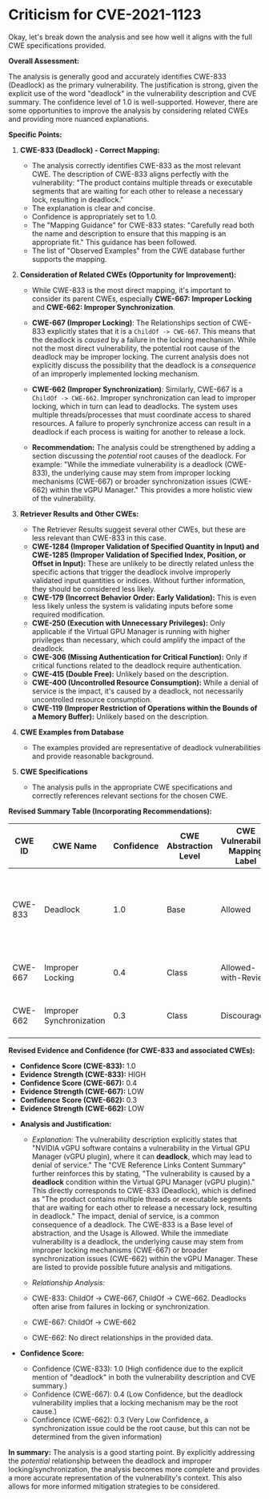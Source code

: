 # Criticism for CVE-2021-1123

Okay, let's break down the analysis and see how well it aligns with the full CWE specifications provided.

**Overall Assessment:**

The analysis is generally good and accurately identifies CWE-833 (Deadlock) as the primary vulnerability. The justification is strong, given the explicit use of the word "deadlock" in the vulnerability description and CVE summary. The confidence level of 1.0 is well-supported. However, there are some opportunities to improve the analysis by considering related CWEs and providing more nuanced explanations.

**Specific Points:**

1.  **CWE-833 (Deadlock) - Correct Mapping:**

    *   The analysis correctly identifies CWE-833 as the most relevant CWE. The description of CWE-833 aligns perfectly with the vulnerability: "The product contains multiple threads or executable segments that are waiting for each other to release a necessary lock, resulting in deadlock."
    *   The explanation is clear and concise.
    *   Confidence is appropriately set to 1.0.
    *   The "Mapping Guidance" for CWE-833 states: "Carefully read both the name and description to ensure that this mapping is an appropriate fit." This guidance has been followed.
    *   The list of "Observed Examples" from the CWE database further supports the mapping.

2.  **Consideration of Related CWEs (Opportunity for Improvement):**

    *   While CWE-833 is the most direct mapping, it's important to consider its parent CWEs, especially **CWE-667: Improper Locking** and **CWE-662: Improper Synchronization**.
    *   **CWE-667 (Improper Locking)**: The Relationships section of CWE-833 explicitly states that it is a `ChildOf -> CWE-667`. This means that the deadlock is *caused* by a failure in the locking mechanism. While not the most direct vulnerability, the potential root cause of the deadlock may be improper locking. The current analysis does not explicitly discuss the possibility that the deadlock is a *consequence* of an improperly implemented locking mechanism.

    *   **CWE-662 (Improper Synchronization)**: Similarly, CWE-667 is a `ChildOf -> CWE-662`.  Improper synchronization can lead to improper locking, which in turn can lead to deadlocks. The system uses multiple threads/processes that must coordinate access to shared resources. A failure to properly synchronize access can result in a deadlock if each process is waiting for another to release a lock.

    *   **Recommendation:**  The analysis could be strengthened by adding a section discussing the *potential* root causes of the deadlock. For example: "While the immediate vulnerability is a deadlock (CWE-833), the underlying cause may stem from improper locking mechanisms (CWE-667) or broader synchronization issues (CWE-662) within the vGPU Manager." This provides a more holistic view of the vulnerability.

3.  **Retriever Results and Other CWEs:**

    *   The Retriever Results suggest several other CWEs, but these are less relevant than CWE-833 in this case.
    *   **CWE-1284 (Improper Validation of Specified Quantity in Input) and CWE-1285 (Improper Validation of Specified Index, Position, or Offset in Input):** These are unlikely to be directly related unless the specific actions that trigger the deadlock involve improperly validated input quantities or indices. Without further information, they should be considered less likely.
    *   **CWE-179 (Incorrect Behavior Order: Early Validation):**  This is even less likely unless the system is validating inputs before some required modification.
    *   **CWE-250 (Execution with Unnecessary Privileges):** Only applicable if the Virtual GPU Manager is running with higher privileges than necessary, which could amplify the impact of the deadlock.
    *   **CWE-306 (Missing Authentication for Critical Function):** Only if critical functions related to the deadlock require authentication.
    *   **CWE-415 (Double Free):** Unlikely based on the description.
    *   **CWE-400 (Uncontrolled Resource Consumption):** While a denial of service is the impact, it's caused by a deadlock, not necessarily uncontrolled resource consumption.
    *   **CWE-119 (Improper Restriction of Operations within the Bounds of a Memory Buffer):** Unlikely based on the description.

4.  **CWE Examples from Database**

    *  The examples provided are representative of deadlock vulnerabilities and provide reasonable background.

5.  **CWE Specifications**

    *  The analysis pulls in the appropriate CWE specifications and correctly references relevant sections for the chosen CWE.

**Revised Summary Table (Incorporating Recommendations):**

| CWE ID | CWE Name | Confidence | CWE Abstraction Level | CWE Vulnerability Mapping Label | CWE-Vulnerability Mapping Notes |
|---|---|---|---|---|---|
| CWE-833 | Deadlock | 1.0 | Base | Allowed | Primary CWE. The vulnerability description explicitly states a **deadlock** condition. |
| CWE-667 | Improper Locking | 0.4 | Class | Allowed-with-Review | Possible underlying cause of the deadlock. |
| CWE-662 | Improper Synchronization | 0.3 | Class | Discouraged | Possible higher-level cause of the deadlock. |

**Revised Evidence and Confidence (for CWE-833 and associated CWEs):**

*   **Confidence Score (CWE-833):** 1.0
*   **Evidence Strength (CWE-833):** HIGH
*   **Confidence Score (CWE-667):** 0.4
*   **Evidence Strength (CWE-667):** LOW
*   **Confidence Score (CWE-662):** 0.3
*   **Evidence Strength (CWE-662):** LOW

- **Analysis and Justification:**
  - *Explanation:* The vulnerability description explicitly states that "NVIDIA vGPU software contains a vulnerability in the Virtual GPU Manager (vGPU plugin), where it can **deadlock**, which may lead to denial of service." The "CVE Reference Links Content Summary" further reinforces this by stating, "The vulnerability is caused by a **deadlock** condition within the Virtual GPU Manager (vGPU plugin)." This directly corresponds to CWE-833 (Deadlock), which is defined as "The product contains multiple threads or executable segments that are waiting for each other to release a necessary lock, resulting in deadlock." The impact, denial of service, is a common consequence of a deadlock. The CWE-833 is a Base level of abstraction, and the Usage is Allowed. While the immediate vulnerability is a deadlock, the underlying cause may stem from improper locking mechanisms (CWE-667) or broader synchronization issues (CWE-662) within the vGPU Manager. These are listed to provide possible future analysis and mitigations.

  - *Relationship Analysis:*
  - CWE-833: ChildOf -> CWE-667, ChildOf -> CWE-662. Deadlocks often arise from failures in locking or synchronization.
  - CWE-667: ChildOf -> CWE-662
  - CWE-662: No direct relationships in the provided data.

- **Confidence Score:**
  - Confidence (CWE-833): 1.0 (High confidence due to the explicit mention of "deadlock" in both the vulnerability description and CVE summary.)
  - Confidence (CWE-667): 0.4 (Low Confidence, but the deadlock vulnerability implies that a locking mechanism may be the root cause.)
  - Confidence (CWE-662): 0.3 (Very Low Confidence, a synchronization issue could be the root cause, but this can not be determined from the given information)

**In summary:**  The analysis is a good starting point. By explicitly addressing the *potential* relationship between the deadlock and improper locking/synchronization, the analysis becomes more complete and provides a more accurate representation of the vulnerability's context. This also allows for more informed mitigation strategies to be considered.